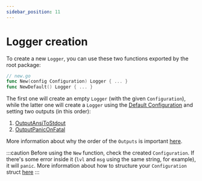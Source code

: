 ```yaml
---
sidebar_position: 11
---
```


# Logger creation

To create a new `Logger`, you can use these two functions exported by the root package:

```go
// new.go
func New(config Configuration) Logger { ... }
func NewDefault() Logger { ... }
```

The first one will create an empty `Logger` (with the given `Configuration`), while the latter one will create a `Logger` using the [Default Configuration](configuration.md#default-configuration) and setting two outputs (in this order): 
1. [OutputAnsiToStdout](outputs.md#outputansitostdout)
2. [OutputPanicOnFatal](outputs.md#outputpaniconfatal)

More information about why the order of the `Outputs` is important [here](outputs.md#ordering).

:::caution
Before using the `New` function, check the created `Configuration`. If there's some error inside it (`lvl` and `msg` using the same string, for example), it will `panic`. More information about how to structure your `Configuration` struct [here](configuration.md)
:::
